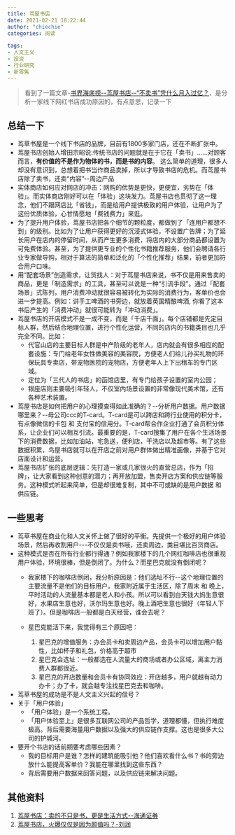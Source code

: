 ```yaml
---
title: 茑屋书店
date: 2021-02-21 18:22:44
author: "chiechie"
categories: 阅读

tags:
- 人文主义
- 投资
- 行业研究
- 新零售
---
```

> 看到了一篇文章-[书界海底捞--茑屋书店--“不卖书”凭什么月入过亿？](https://zhuanlan.zhihu.com/p/351740363)，是分析一家线下网红书店成功原因的，有点意思，记录一下

## 总结一下

- 茑草书屋是一个线下书店的品牌，目前有1800多家门店，还在不断扩张中。
- 茑屋书店创始人增田宗昭说:传统书店的问题就是在于它在「卖书」……对顾客而言，**有价值的不是作为物体的书，而是书的内容**。 这么简单的道理，很多人却没有意识到，总想着把书当作商品卖掉，所以才导致书店的危机。而茑屋书店除了卖书，还卖“内容”--周边产品
- 实体商店如何应对网店的冲击：网购的优势是更快，更便宜，劣势在「体验」。而实体商店刚好可以在「体验」这块发力。茑屋书店也贯彻了这一理念，他们不跟网店比「省钱」，而是给用户提供极致的用户体验，让用户为了这份优质体验，心甘情愿地「费钱费力」来逛。
- 为了提升用户体验，茑屋书店把各个细节的颗粒度，都做到了「连用户都想不到」的级别。比如为了让用户获得更好的沉浸式体验，不设置广告牌；为了延长用户在店内的停留时间，从而产生更多消费，将店内的大部分商品都设置为可免费体验。甚至，为了提供更专业的个性化书籍推荐服务，他们会聘请各行业专家做导购，相对于算法的简单和泛化的「个性化推荐」结果，前者更加符合用户口味。
- 用“配套场景”创造需求，让货找人：对于茑屋书店来说，书不仅是用来售卖的商品，更是「制造需求」的工具，甚至可以说是一种“引流手段”。通过「配套场景」式陈列，用户消费冲动就很容易被转化为实际的消费行为，客单价也会进一步提高。例如：讲手工啤酒的书旁边，就放着英国精酿啤酒, 你看了这本书后产生的「消费冲动」就很可能转为「冲动消费」。
- 茑屋书店的开店模式不是一成不变，而是「千店千面」。每个店铺都是先定目标人群，然后结合地理位置，进行个性化运营，不同的店内的书籍类目也几乎完全不同。比如：
    - 代官山店的主要目标人群是中产阶级的老年人，店内就会有很多相应的配套设施：专门给老年女性做美容的美容院，方便老人们给儿孙买礼物的环保玩具专卖店，带宠物医院的宠物店，方便老年人上下出租车的专门区域。
    - 定位为「三代人的书店」的函馆店里，有专门给孩子设置的室内公园；
    - 银座店则主要吸引年轻人，不仅室内场景设置的非常像现代美术馆，还有各种艺术装置。
- 茑屋书店是如何把用户的心理摸查得如此准确的？--分析用户数据。用户数据哪里来？--母公司ccc的T-card。T-card是可以跨店和跨行业使用的积分卡，有点像微信的卡包 和 支付宝的信用分。T-card帮合作企业打通了会员积分体系，让企业们可以相互引流。最重要的是，T-card搜集了用户在各个生活场景下的消费数据，比如加油站，宅急送，便利店，干洗店以及超市等。有了这些数据积累，鸟屋书店就可以在开店之前对用户群体做出精准画像，并基于它对店面设计和运营。
- 茑屋书店扩张的底层逻辑：先打造一家或几家很火的直营总店，作为「招牌」，让大家看到这种创意的潜力；再开放加盟，售卖开店方案和供应链等服务。这种模式听起来简单，但是却很难复制，其中不可或缺的是用户数据 和 供应链。


## 一些思考

- 茑草书屋在商业化和人文关怀上做了很好的平衡。先提供一个极好的用户体验场景，然后再收割用户---不仅仅是卖书哦，还卖周边，类目堪比百货商店。
- 这种模式是否在所有行业都行得通？例如我家楼下的几个网红咖啡店也很重视用户体验，环境很棒，但是倒闭了。为什么？而星巴克就没有倒闭呢？
    - 我家楼下的咖啡店倒闭，我分析原因是：他们选址不行--这个地理位置的主要流量不是他们的目标用户。我家附近属于生活区，除了周末 和 晚上，平时活动的人流量基本都是老人和小孩。所以可以看到白天钱大妈生意很好，水果店生意也好，沃尔玛生意也好。晚上酒吧生意也很好（年轻人下班了）。但是咖啡店一般都是白天经营，谁会去呢？

    - 星巴克能活下来，我觉得有三个原因吧：
        1. 星巴克的增值服务：办会员卡和卖周边产品，会员卡可以增加用户黏性，比如杯子和礼包，价格高于超市
        2. 星巴克会选址：一般都选在人流量大的商场或者办公区域，离主力消费人群都很近。
        3. 星巴克的开店数量和会员卡有协同效应：开店越多，用户就越有动力办卡；办了卡，就会越专注找星巴克去和咖啡。
- 茑草书屋的成功是不是人文主义兴起的信号？
- 关于「用户体验」
	- 「用户体验」是一个系统工程。
	- 「用户体验至上」是很多互联网公司的产品哲学，道理都懂，但执行难度极高。背后需要海量用户数据以及强大的供应链作支撑。这也是很多大公司的护城河。
- 要开个书店的话前期要考虑哪些因素？
    - 我的目标用户是谁？怎样的建筑能吸引他？他们喜欢看什么书？书的旁边放什么能提高客单价？我能在哪里找到这些东西？
    - 背后需要用户数据来回答问题，以及供应链来解决问题。

## 其他资料

1. [茑屋书店：卖的不只是书，更是生活方式--海通证券](https://img3.gelonghui.com/pdf201708/pdf20170802134635165.pdf)
2. [茑屋书店，火爆仅仅是因为颜值吗？-刘润](https://www.sohu.com/a/329783679_117018)
